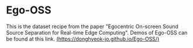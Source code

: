 # Ego-OSS
This is the dataset recipe from the paper "Egocentric On-screen Sound Source Separation for Real-time Edge Computing".
Demos of Ego-OSS can be found at this link. [(https://donghyeok-jo.github.io/Ego-OSS/)](https://donghyeok-jo.github.io/Ego-OSS/)